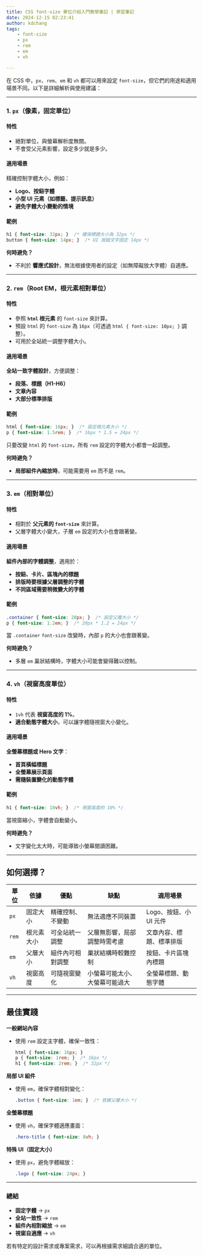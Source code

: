 ```yaml
---
title: CSS font-size 單位介紹入門教學筆記 | 學習筆記
date: 2024-12-15 02:23:41
author: kdchang
tags: 
    - font-size
    - px
    - rem
    - em
    - vh

---
```


在 CSS 中，`px`、`rem`、`em` 和 `vh` 都可以用來設定 `font-size`，但它們的用途和適用場景不同。以下是詳細解析與使用建議：

---

### 1️. **`px`（像素，固定單位）**
#### **特性**
- 絕對單位，與螢幕解析度無關。
- 不會受父元素影響，設定多少就是多少。

#### **適用場景**
精確控制字體大小，例如：
- **Logo、按鈕字體**
- **小型 UI 元素（如標籤、提示訊息）**
- **避免字體大小變動的情境**

#### **範例**
```css
h1 { font-size: 32px; }  /* 確保標題大小為 32px */
button { font-size: 14px; }  /* UI 按鈕文字固定 14px */
```

**何時避免？**
- 不利於 **響應式設計**，無法根據使用者的設定（如無障礙放大字體）自適應。

---

### 2️. **`rem`（Root EM，根元素相對單位）**
#### **特性**
- 參照 **`html` 根元素** 的 `font-size` 來計算。
- 預設 `html` 的 `font-size` 為 `16px`（可透過 `html { font-size: 10px; }` 調整）。
- 可用於全站統一調整字體大小。

#### **適用場景**
**全站一致字體設計**，方便調整：
- **段落、標題（H1-H6）**
- **文章內容**
- **大部分標準排版**

#### **範例**
```css
html { font-size: 16px; }  /* 設定根元素大小 */
p { font-size: 1.5rem; }  /* 16px * 1.5 = 24px */
```
只要改變 `html` 的 `font-size`，所有 `rem` 設定的字體大小都會一起調整。

**何時避免？**
- **局部組件內縮放時**，可能需要用 `em` 而不是 `rem`。

---

### 3️. **`em`（相對單位）**
#### **特性**
- 相對於 **父元素的 `font-size`** 來計算。
- 父層字體大小變大，子層 `em` 設定的大小也會跟著變。

#### **適用場景**
**組件內部的字體調整**，適用於：
- **按鈕、卡片、區塊內的標題**
- **排版時要根據父層調整的字體**
- **不同區域需要稍微變大的字體**

#### **範例**
```css
.container { font-size: 20px; }  /* 設定父層大小 */
p { font-size: 1.2em; }  /* 20px * 1.2 = 24px */
```
當 `.container` `font-size` 改變時，內部 `p` 的大小也會跟著變。

**何時避免？**
- 多層 `em` 巢狀結構時，字體大小可能會變得難以控制。

---

### 4️. **`vh`（視窗高度單位）**
#### **特性**
- `1vh` 代表 **視窗高度的 1%**。
- **適合動態字體大小**，可以讓字體隨視窗大小變化。

#### **適用場景**
**全螢幕標題或 Hero 文字**：
- **首頁橫幅標題**
- **全螢幕展示頁面**
- **需隨裝置變化的動態字體**

#### **範例**
```css
h1 { font-size: 10vh; }  /* 視窗高度的 10% */
```
當視窗縮小，字體會自動變小。

**何時避免？**
- 文字變化太大時，可能導致小螢幕閱讀困難。

---

## **如何選擇？**
| 單位  | 依據 | 優點 | 缺點 | 適用場景 |
|-------|------|------|------|---------|
| `px` | 固定大小 | 精確控制、不變動 | 無法適應不同裝置 | Logo、按鈕、小 UI 元件 |
| `rem` | 根元素大小 | 可全站統一調整 | 父層無影響，局部調整時需考慮 | 文章內容、標題、標準排版 |
| `em` | 父層大小 | 組件內可相對調整 | 巢狀結構時較難控制 | 按鈕、卡片區塊內標題 |
| `vh` | 視窗高度 | 可隨視窗變化 | 小螢幕可能太小、大螢幕可能過大 | 全螢幕標題、動態字體 |

---

## **最佳實踐**
**一般網站內容**
- 使用 `rem` 設定主字體，確保一致性：
  ```css
  html { font-size: 16px; }  
  p { font-size: 1rem; }  /* 16px */
  h1 { font-size: 2rem; }  /* 32px */
  ```

**局部 UI 組件**
- 使用 `em`，確保字體相對變化：
  ```css
  .button { font-size: 1em; }  /* 依據父層大小 */
  ```

**全螢幕標題**
- 使用 `vh`，確保字體適應畫面：
  ```css
  .hero-title { font-size: 8vh; }
  ```

**特殊 UI（固定大小）**
- 使用 `px`，避免字體縮放：
  ```css
  .logo { font-size: 24px; }
  ```

---

### **總結**
- **固定字體** → `px`
- **全站一致性** → `rem`
- **組件內相對縮放** → `em`
- **視窗自適應** → `vh`

若有特定的設計需求或專案需求，可以再根據需求細調合適的單位。